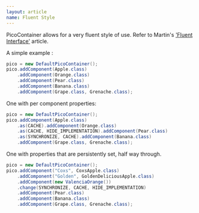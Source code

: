 ```yaml
---
layout: article
name: Fluent Style
---
```


PicoContainer allows for a very fluent style of use. Refer to Martin's ['Fluent Interface'](http://www.martinfowler.com/bliki/FluentInterface.html) article.

A simple example :

```java
pico = new DefaultPicoContainer();
pico.addComponent(Apple.class)
    .addComponent(Orange.class)
    .addComponent(Pear.class) 
    .addComponent(Banana.class) 
    .addComponent(Grape.class, Grenache.class);
```

One with per component properties:

```java
pico = new DefaultPicoContainer();
pico.addComponent(Apple.class)
    .as(CACHE).addComponent(Orange.class) 
    .as(CACHE, HIDE_IMPLEMENTATION).addComponent(Pear.class) 
    .as(SYNCHRONIZE, CACHE).addComponent(Banana.class) 
    .addComponent(Grape.class, Grenache.class);
```

One with properties that are persistently set, half way through.

```java
pico = new DefaultPicoContainer();
pico.addComponent("Coxs", CoxsApple.class) 
    .addComponent("Golden", GoldenDeliciousApple.class) 
    .addComponent(new ValenciaOrange()) 
    .change(SYNCHRONIZE, CACHE, HIDE_IMPLEMENTATION) 
    .addComponent(Pear.class) 
    .addComponent(Banana.class) 
    .addComponent(Grape.class, Grenache.class);
```
